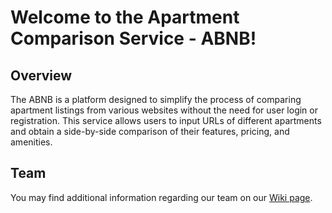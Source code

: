 # Welcome to the Apartment Comparison Service - ABNB!

## Overview

The ABNB is a platform designed to simplify the process of comparing apartment listings from various websites without the need for user login or registration. This service allows users to input URLs of different apartments and obtain a side-by-side comparison of their features, pricing, and amenities.

## Team
You may find additional information regarding our team on our [Wiki page](https://github.com/Deainsi/fortecya_lviv/wiki/Team).
